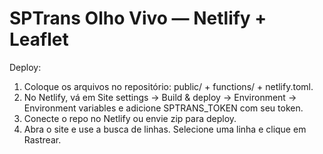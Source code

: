 # SPTrans Olho Vivo — Netlify + Leaflet

Deploy:
1. Coloque os arquivos no repositório: public/ + functions/ + netlify.toml.
2. No Netlify, vá em Site settings -> Build & deploy -> Environment -> Environment variables e adicione SPTRANS_TOKEN com seu token.
3. Conecte o repo no Netlify ou envie zip para deploy.
4. Abra o site e use a busca de linhas. Selecione uma linha e clique em Rastrear.
